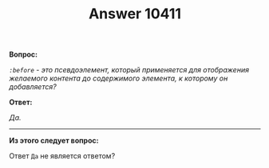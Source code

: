 ﻿---
title: "Answer 10411"
se.owner.user_id: 377637
se.owner.display_name: "Sevastopol&#39;"
se.owner.link: "https://ru.meta.stackoverflow.com/users/377637/sevastopol"
se.answer_id: 10411
se.question_id: 10407
se.post_type: answer
se.score: 3
se.is_accepted: False
---
<p><strong>Вопрос:</strong></p>

<p><em><code>:before</code> - это псевдоэлемент, который применяется для отображения желаемого контента до содержимого элемента, к которому он добавляется?</em></p>

<p><strong>Ответ:</strong></p>

<p><em>Да.</em></p>

<hr>

<p><strong>Из этого следует вопрос:</strong></p>

<p>Ответ <code>Да</code> не является ответом?</p>
